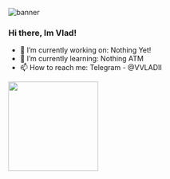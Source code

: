 ![banner](https://user-images.githubusercontent.com/80198697/130330248-d5272b33-3618-485c-a332-b3aaf9a59571.png)
### Hi there, Im Vlad!
- 🔭 I’m currently working on: Nothing Yet!
- 🌱 I’m currently learning: Nothing ATM
- 📫 How to reach me: Telegram - @VVLADII

<img height="180em" src="https://github-readme-stats.vercel.app/api?username=VVLADII&show_icons=true&hide_border=true&&count_private=true&include_all_commits=true" />

